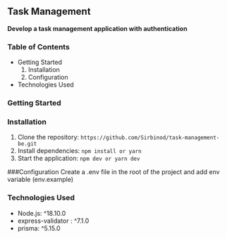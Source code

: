 ## Task Management

**Develop a task management application with authentication**

### Table of Contents

* Getting Started
   1. Installation
   2. Configuration
* Technologies Used


### Getting Started

### Installation

1. Clone the repository: `https://github.com/Sirbinod/task-management-be.git`
2. Install dependencies: `npm install or yarn`
3. Start the application: `npm dev or yarn dev`

###Configuration
Create a .env file in the root of the project and add env variable (env.example)

### Technologies Used

* Node.js: ^18.10.0
* express-validator : ^7.1.0
* prisma: ^5.15.0
